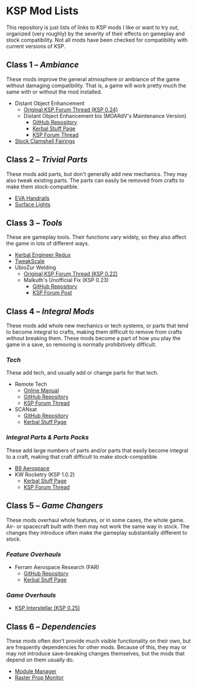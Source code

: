 # KSP Mod Lists
This repository is just lists of links to KSP mods I like or want to try out, organized (very roughly) by the severity of their effects on gameplay and stock compatibility.  Not all mods have been checked for compatibility with current versions of KSP.


## Class 1 – _Ambiance_
These mods improve the general atmosphere or ambiance of the game without damaging compatibility.  That is, a game will work pretty much the same with or without the mod installed.

* Distant Object Enhancement
  - [Original KSP Forum Thread (KSP 0.24)](http://forum.kerbalspaceprogram.com/threads/69907-0-24-Distant-Object-Enhancement-1-3-1-Planets-satellites-in-the-night-sky!-(7-29) "Distant Object Enhancement Original KSP Forum Thread")
  - Distant Object Enhancement bis (MOARdV's Maintenance Version)
    * [GitHub Repository](https://github.com/MOARdV/DistantObject "Distant Object Enhancement bis on GitHub")
    * [Kerbal Stuff Page](https://kerbalstuff.com/mod/403/Distant%20Object%20Enhancement%20bis "Distant Object Enhancement bis on Kerbal Stuff")
    * [KSP Forum Thread](http://forum.kerbalspaceprogram.com/threads/98943 "Distant Object Enhancement bis KSP Forum Thread")
* [Stock Clamshell Fairings](http://forum.kerbalspaceprogram.com/threads/124031-1-0-4-Stock-Clamshell-Fairings-(June-1) "KSP Forum Thread")


## Class 2 – *Trivial Parts*
These mods add parts, but don't generally add new mechanics.  They may also tweak existing parts.  The parts can easily be removed from crafts to make them stock-compatible.

* [EVA Handrails](http://forum.kerbalspaceprogram.com/threads/100531-0-25-NEBULA-space-engineering-EVA-handrails-pack "KSP Forum Thread")
* [Surface Lights](http://forum.kerbalspaceprogram.com/threads/57778-1-0-Surface-Mounted-Stock-Alike-Lights-for-Self-Illumination "KSP Forum Thread")


## Class 3 – _Tools_
These are gameplay tools.  Their functions vary widely, so they also affect the game in lots of different ways.

* [Kerbal Engineer Redux](http://forum.kerbalspaceprogram.com/threads/18230-1-0-4-Kerbal-Engineer-Redux-v1-0-18-0 "KSP Forum Thread")
* [TweakScale](http://forum.kerbalspaceprogram.com/threads/80234-0-90-TweakScale-Rescale-Everything!-(v1-50-2014-12-24-10-40-UTC) "KSP Forum Thread")
* UbioZur Welding
  - [Original KSP Forum Thread (KSP 0.22)](http://forum.kerbalspaceprogram.com/threads/38577-0-22-UbioZur-Welding-Ltd-2-0-Dev-STOPPED "KSP Forum Thread")
  - Malkuth's Unofficial Fix (KSP 0.23)
    * [GitHub Repository](https://github.com/malkuth1974/unofficailUbioWeld "Malkuth's Unofficial Fix for UbioZur Welding source on GitHub")
    * [KSP Forum Post](http://forum.kerbalspaceprogram.com/threads/38577-0-22-UbioZur-Welding-Ltd-2-0-Playtest-5-Now-In-Game-Tool?p=1002144&viewfull=1#post1002144 "Malkuth's Unofficial Fix for UbioZur Welding KSP Forum Post")


## Class 4 – _Integral Mods_
These mods add whole new mechanics or tech systems, or parts that tend to become integral to crafts, making them difficult to remove from crafts without breaking them.  These mods become a part of how you play the game in a save, so removing is normally prohibitively difficult.

### _Tech_
These add tech, and usually add or change parts for that tech.

* Remote Tech
  - [Online Manual](https://remotetechnologiesgroup.github.io/RemoteTech/ "Remote Tech Main Site")
  - [GitHub Repository](https://github.com/RemoteTechnologiesGroup/RemoteTech "Remote Tech source on GitHub")
  - [KSP Forum Thread](http://forum.kerbalspaceprogram.com/threads/83305-1-0-4-RemoteTech-v1-6-7-2015-06-25 "Remote Tech KSP Forum Thread")
* SCANsat
  - [GitHub Repository](https://github.com/S-C-A-N/SCANsat "SCANsat source on GitHub")
  - [Kerbal Stuff Page](https://kerbalstuff.com/mod/249/SCANsat "SCANsat on Kerbal Stuff")

### _Integral Parts & Parts Packs_
These add large numbers of parts and/or parts that easily become integral to a craft, making that craft difficult to make stock-compatible.

* [B9 Aerospace](http://forum.kerbalspaceprogram.com/threads/92630-0-90-B9-Aerospace-Release-5-2-8-(updated-30-12-14) "KSP Forum Thread")
* KW Rocketry (KSP 1.0.2)
  - [Kerbal Stuff Page](https://kerbalstuff.com/mod/67/KW%20Rocketry "KW Rocketry on Kerbal Stuff")
  - [KSP Forum Thread](http://forum.kerbalspaceprogram.com/threads/51037-1-02-KW-Rocketry-v2-7-Available-1-02-Compatibility!-16-05-2015 "KW Rocketry KSP Forum Thread")


## Class 5 – _Game Changers_
These mods overhaul whole features, or in some cases, the whole game.  Air- or spacecraft built with them may not work the same way in stock.  The changes they introduce often make the gameplay substantially different to stock.

### _Feature Overhauls_
* Ferram Aerospace Research (FAR)
  - [GitHub Repository](https://github.com/ferram4/Ferram-Aerospace-Research "Ferram Aerospace Research Source on GitHub")
  - [Kerbal Stuff Page](https://kerbalstuff.com/mod/52/Ferram%20Aerospace%20Research "Ferram Aerospace Research on Kerbal Stuff")

### _Game Overhauls_
* [KSP Interstellar (KSP 0.25)](http://forum.kerbalspaceprogram.com/threads/43839-0-25-KSP-Interstellar-(Magnetic-Nozzles-ISRU-Revamp)-Version-0-13 "KSP Forum Thread")


## Class 6 – _Dependencies_
These mods often don't provide much visible functionality on their own, but are frequently dependencies for other mods.  Because of this, they may or may not introduce save-breaking changes themselves, but the mods that depend on them usually do.

* [Module Manager](http://forum.kerbalspaceprogram.com/threads/55219-1-0-x-Module-Manager-2-6-7-(August-4th)-With-more-SHA256 "KSP Forum Thread")
* [Raster Prop Monitor](http://forum.kerbalspaceprogram.com/threads/117471-1-0-RasterPropMonitor-still-putting-the-A-in-IVA "KSP Forum Thread")
